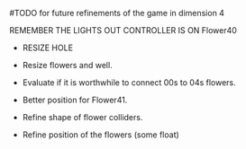 #TODO for future refinements of the game in dimension 4

REMEMBER THE LIGHTS OUT CONTROLLER IS ON Flower40

 - RESIZE HOLE
 - Resize flowers and well.

 - Evaluate if it is worthwhile to connect 00s to 04s flowers.

 - Better position for Flower41.
 - Refine shape of flower colliders.
 - Refine position of the flowers (some float)

